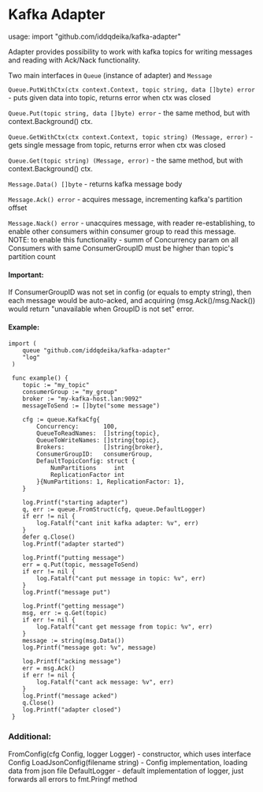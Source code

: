 # Kafka Adapter
usage:
import "github.com/iddqdeika/kafka-adapter"

Adapter provides possibility to work with kafka topics for writing messages and reading with Ack/Nack functionality.

Two main interfaces in `Queue` (instance of adapter) and `Message`

`Queue.PutWithCtx(ctx context.Context, topic string, data []byte) error`  - puts given data into topic, returns error when ctx was closed

`Queue.Put(topic string, data []byte) error`  - the same method, but with context.Background() ctx.

`Queue.GetWithCtx(ctx context.Context, topic string) (Message, error)` - gets single message from topic, returns error when ctx was closed

`Queue.Get(topic string) (Message, error)` - the same method, but with context.Background() ctx.

`Message.Data() []byte` - returns kafka message body

`Message.Ack() error` - acquires message, incrementing kafka's partition offset

`Message.Nack() error` - unacquires message, with reader re-establishing, to enable other consumers within consumer group to read this message. NOTE: to enable this functionality - summ of Concurrency param on all Consumers with same ConsumerGroupID must be higher than topic's partition count


#### Important:
If ConsumerGroupID was not set in config (or equals to empty string), then each message would be auto-acked, 
and acquiring (msg.Ack()/msg.Nack()) would return "unavailable when GroupID is not set" error. 

#### Example:
```
import (
    queue "github.com/iddqdeika/kafka-adapter"
    "log"
 )
 
 func example() {
    topic := "my_topic"
    consumerGroup := "my_group"
    broker := "my-kafka-host.lan:9092"
    messageToSend := []byte("some message")
    
    cfg := queue.KafkaCfg{
		Concurrency:       100,
		QueueToReadNames:  []string{topic},
		QueueToWriteNames: []string{topic},
		Brokers:           []string{broker},
		ConsumerGroupID:   consumerGroup,
		DefaultTopicConfig: struct {
			NumPartitions     int
			ReplicationFactor int
		}{NumPartitions: 1, ReplicationFactor: 1},
	}

	log.Printf("starting adapter")
	q, err := queue.FromStruct(cfg, queue.DefaultLogger)
	if err != nil {
		log.Fatalf("cant init kafka adapter: %v", err)
	}
	defer q.Close()
	log.Printf("adapter started")

	log.Printf("putting message")
	err = q.Put(topic, messageToSend)
	if err != nil {
		log.Fatalf("cant put message in topic: %v", err)
	}
	log.Printf("message put")

	log.Printf("getting message")
	msg, err := q.Get(topic)
	if err != nil {
		log.Fatalf("cant get message from topic: %v", err)
	}
	message := string(msg.Data())
	log.Printf("message got: %v", message)

	log.Printf("acking message")
	err = msg.Ack()
	if err != nil {
		log.Fatalf("cant ack message: %v", err)
	}
	log.Printf("message acked")
	q.Close()
	log.Printf("adapter closed")
 }
```

### Additional:
FromConfig(cfg Config, logger Logger) - constructor, which uses interface Config
LoadJsonConfig(filename string) - Config implementation, loading data from json file
DefaultLogger - default implementation of logger, just forwards all errors to fmt.Pringf method
